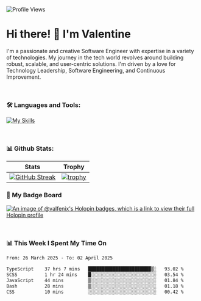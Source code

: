 
    
![Profile Views](https://komarev.com/ghpvc/?username=theodogwutech&color=blue)

# Hi there! 👋 I'm Valentine 
I'm a passionate and creative Software Engineer with expertise in a variety of technologies. My journey in the tech world revolves around building robust, scalable, and user-centric solutions. I'm driven by a love for Technology Leadership, Software Engineering, and Continuous Improvement.

<br />



### 🛠 Languages and Tools:

[![My Skills](https://skillicons.dev/icons?i=nodejs,js,nestjs,nextjs,react,vuejs,nuxtjs,express,tailwind,styledcomponents,materialui,mongodb,sequelize,mysql,postgres,pinia,redux,vite,html,css,pug,aws,prisma,bitbucket,bootstrap,emotion,git,gitlab,go,heroku,jest,netlify,nginx,npm,postman,rabbitmq,redis,supabase,svg,github,ts,ubuntu,vercel,vscode,yarn,powershell&perline=15)](https://skillicons.dev)

<br />

### 📊 Github Stats:

| Stats            | Trophy               |
|-----------------------|-------------------|
| [![GitHub Streak](https://streak-stats.demolab.com?user=theodogwutech&theme=great-gatsby&hide_border=true&border_radius=9.9)](https://git.io/streak-stats) | [![trophy](https://github-profile-trophy.vercel.app/?username=theodogwutech&theme=darkhub&column=7)](https://github.com/ryo-ma/github-profile-trophy) |

### 🥇 My Badge Board
[![An image of @valfenix's Holopin badges, which is a link to view their full Holopin profile](https://holopin.me/valfenix)](https://holopin.io/@valfenix)

<br />

### 📊 This Week I Spent My Time On
<!--START_SECTION:waka-->

```txt
From: 26 March 2025 - To: 02 April 2025

TypeScript    37 hrs 7 mins   ███████████████████████▒░   93.02 %
SCSS          1 hr 24 mins    █░░░░░░░░░░░░░░░░░░░░░░░░   03.54 %
JavaScript    44 mins         ▒░░░░░░░░░░░░░░░░░░░░░░░░   01.84 %
Bash          28 mins         ▒░░░░░░░░░░░░░░░░░░░░░░░░   01.18 %
CSS           10 mins         ░░░░░░░░░░░░░░░░░░░░░░░░░   00.42 %
```

<!--END_SECTION:waka-->




